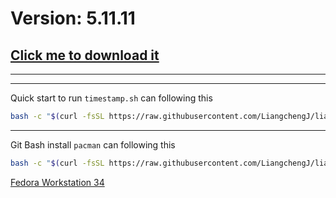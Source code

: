 # Version: 5.11.11
## [Click me to download it](https://cdn.kernel.org/pub/linux/kernel/v5.x/linux-5.11.11.tar.xz)
***
***
Quick start to run `timestamp.sh` can following this
``` bash
bash -c "$(curl -fsSL https://raw.githubusercontent.com/LiangchengJ/liangchengj/main/clang/linux-like/timestamp.sh)"
```
***
Git Bash install `pacman` can following this
``` bash
bash -c "$(curl -fsSL https://raw.githubusercontent.com/LiangchengJ/liangchengj/main/clang/linux-like/git_bash_install_pacman.sh)"
```
[Fedora Workstation 34](https://dl.fedoraproject.org/pub/fedora/linux/releases/34/Workstation/x86_64/iso/Fedora-Workstation-Live-x86_64-34-1.2.iso)
